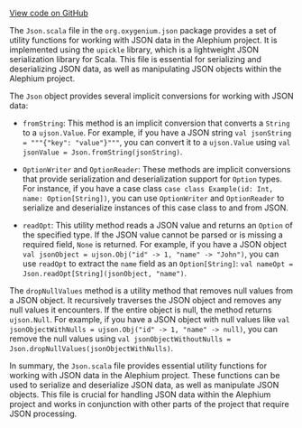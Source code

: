 [View code on GitHub](https://github.com/oxygenium/oxygenium/.autodoc/docs/json/json/src/main/scala/org/oxygenium/json)

The `Json.scala` file in the `org.oxygenium.json` package provides a set of utility functions for working with JSON data in the Alephium project. It is implemented using the `upickle` library, which is a lightweight JSON serialization library for Scala. This file is essential for serializing and deserializing JSON data, as well as manipulating JSON objects within the Alephium project.

The `Json` object provides several implicit conversions for working with JSON data:

- `fromString`: This method is an implicit conversion that converts a `String` to a `ujson.Value`. For example, if you have a JSON string `val jsonString = """{"key": "value"}"""`, you can convert it to a `ujson.Value` using `val jsonValue = Json.fromString(jsonString)`.

- `OptionWriter` and `OptionReader`: These methods are implicit conversions that provide serialization and deserialization support for `Option` types. For instance, if you have a case class `case class Example(id: Int, name: Option[String])`, you can use `OptionWriter` and `OptionReader` to serialize and deserialize instances of this case class to and from JSON.

- `readOpt`: This utility method reads a JSON value and returns an `Option` of the specified type. If the JSON value cannot be parsed or is missing a required field, `None` is returned. For example, if you have a JSON object `val jsonObject = ujson.Obj("id" -> 1, "name" -> "John")`, you can use `readOpt` to extract the `name` field as an `Option[String]`: `val nameOpt = Json.readOpt[String](jsonObject, "name")`.

The `dropNullValues` method is a utility method that removes null values from a JSON object. It recursively traverses the JSON object and removes any null values it encounters. If the entire object is null, the method returns `ujson.Null`. For example, if you have a JSON object with null values like `val jsonObjectWithNulls = ujson.Obj("id" -> 1, "name" -> null)`, you can remove the null values using `val jsonObjectWithoutNulls = Json.dropNullValues(jsonObjectWithNulls)`.

In summary, the `Json.scala` file provides essential utility functions for working with JSON data in the Alephium project. These functions can be used to serialize and deserialize JSON data, as well as manipulate JSON objects. This file is crucial for handling JSON data within the Alephium project and works in conjunction with other parts of the project that require JSON processing.
